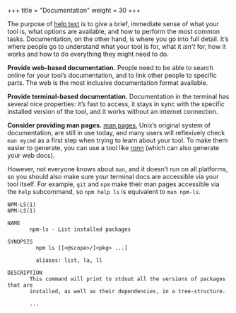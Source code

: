 +++
title = "Documentation"
weight = 30
+++

The purpose of [help text](#help) is to give a brief, immediate sense of what your tool is, what options are available, and how to perform the most common tasks.
Documentation, on the other hand, is where you go into full detail.
It’s where people go to understand what your tool is for, what it _isn’t_ for, how it works and how to do everything they might need to do.

**Provide web-based documentation.**
People need to be able to search online for your tool’s documentation, and to link other people to specific parts.
The web is the most inclusive documentation format available.

**Provide terminal-based documentation.**
Documentation in the terminal has several nice properties: it’s fast to access, it stays in sync with the specific installed version of the tool, and it works without an internet connection.

**Consider providing man pages.**
[man pages](https://en.wikipedia.org/wiki/Man_page), Unix’s original system of documentation, are still in use today, and many users will reflexively check `man mycmd` as a first step when trying to learn about your tool.
To make them easier to generate, you can use a tool like [ronn](http://rtomayko.github.io/ronn/ronn.1.html) (which can also generate your web docs).

However, not everyone knows about `man`, and it doesn’t run on all platforms, so you should also make sure your terminal docs are accessible via your tool itself.
For example, `git` and `npm` make their man pages accessible via the `help` subcommand, so `npm help ls` is equivalent to `man npm-ls`.

```
NPM-LS(1)                                                            NPM-LS(1)

NAME
       npm-ls - List installed packages

SYNOPSIS
         npm ls [[<@scope>/]<pkg> ...]

         aliases: list, la, ll

DESCRIPTION
       This command will print to stdout all the versions of packages that are
       installed, as well as their dependencies, in a tree-structure.

       ...
```

